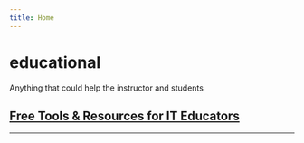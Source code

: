```yaml
---
title: Home
---
```

# educational
Anything that could help the instructor and students

## [Free Tools & Resources for IT Educators](/edu-tools-guide)

---
